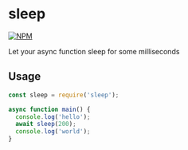 # sleep

[![NPM](https://img.shields.io/npm/v/alegrify-sleep/latest.svg?label=npm)](https://npmjs.com/package/alegrify-sleep)

Let your async function sleep for some milliseconds

## Usage

```js
const sleep = require('sleep');

async function main() {
  console.log('hello');
  await sleep(200);
  console.log('world');
}
```